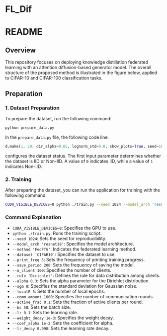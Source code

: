# FL_Dif
# README

## Overview

This repository focuses on deploying knowledge distillation federated learning with an attention diffusion-based generator model. The overall structure of the proposed method is illustrated in the figure below, applied to CIFAR-10 and CIFAR-100 classification tasks.

## Preparation

### 1. Dataset Preparation

To prepare the dataset, run the following command:

```bash
python prepare_data.py
```

In the `prepare_data.py` file, the following code line:

```python
d.make(1, 20, dir_alpha=0.05, lognorm_std=0.0, show_plots=True, seed=1024)
```

configures the dataset status. The first input parameter determines whether the dataset is IID or Non-IID. A value of `0` indicates IID, while a value of `1` indicates Non-IID.

### 2. Training

After preparing the dataset, you can run the application for training with the following command:

```bash
CUDA_VISIBLE_DEVICES=0 python ./train.py --seed 1024 --model_arch 'resnet18'  --method 'FedFTG' --dataset 'CIFAR10' --print_freq 5 --save_period 200  --n_client 100 --rule 'Dirichlet' --alpha 0.3 --sgm 0 --localE 5 --comm_amount 1000  --active_frac 0.1 --bs 50 --lr 0.1 --weight_decay 1e-3 --coef_alpha 1e-2 --lr_decay 0.998
```

### Command Explanation

- `CUDA_VISIBLE_DEVICES=0`: Specifies the GPU to use.
- `python ./train.py`: Runs the training script.
- `--seed 1024`: Sets the seed for reproducibility.
- `--model_arch 'resnet18'`: Specifies the model architecture.
- `--method 'FedFTG'`: Indicates the federated learning method.
- `--dataset 'CIFAR10'`: Specifies the dataset to use.
- `--print_freq 5`: Sets the frequency of printing training progress.
- `--save_period 200`: Sets the frequency of saving the model.
- `--n_client 100`: Specifies the number of clients.
- `--rule 'Dirichlet'`: Defines the rule for data distribution among clients.
- `--alpha 0.3`: Sets the alpha parameter for the Dirichlet distribution.
- `--sgm 0`: Specifies the standard deviation for Gaussian noise.
- `--localE 5`: Sets the number of local epochs.
- `--comm_amount 1000`: Specifies the number of communication rounds.
- `--active_frac 0.1`: Sets the fraction of active clients per round.
- `--bs 50`: Sets the batch size.
- `--lr 0.1`: Sets the learning rate.
- `--weight_decay 1e-3`: Specifies the weight decay.
- `--coef_alpha 1e-2`: Sets the coefficient for alpha.
- `--lr_decay 0.998`: Sets the learning rate decay.
